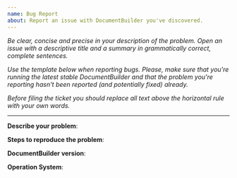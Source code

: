 ```yaml
---
name: Bug Report
about: Report an issue with DocumentBuilder you've discovered.
---
```


*Be clear, concise and precise in your description of the problem.
Open an issue with a descriptive title and a summary in grammatically correct,
complete sentences.*

*Use the template below when reporting bugs. Please, make sure that
you're running the latest stable DocumentBuilder and that the problem you're reporting
hasn't been reported (and potentially fixed) already.*

*Before filing the ticket you should replace all text above the horizontal
rule with your own words.*

--------

**Describe your problem**:

**Steps to reproduce the problem**:

**DocumentBuilder version**:

**Operation System**:

